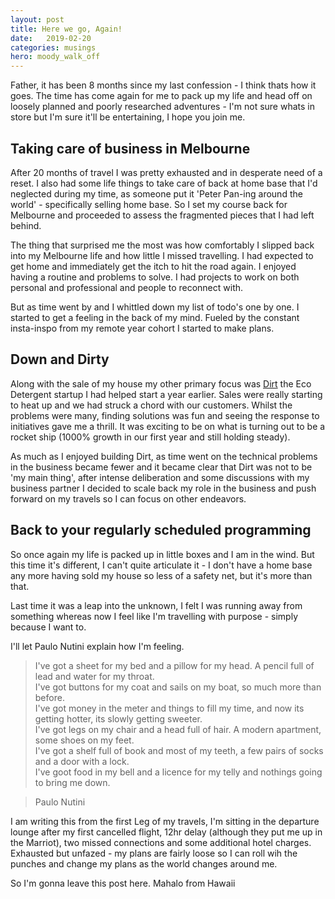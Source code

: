 ```yaml
---
layout: post
title: Here we go, Again!
date:   2019-02-20
categories: musings
hero: moody_walk_off
---
```

Father, it has been 8 months since my last confession - I think thats how it goes. The time has come again for me to pack up my life and head off on loosely planned and poorly researched adventures - I'm not sure whats in store but I'm sure it'll be entertaining, I hope you join me.

## Taking care of business in Melbourne

After 20 months of travel I was pretty exhausted and in desperate need of a reset. I also had some life things to take care of back at home base that I'd neglected during my time, as someone put it 'Peter Pan-ing around the world' - specifically selling home base. So I set my course back for Melbourne and proceeded to assess the fragmented pieces that I had left behind.

The thing that surprised me the most was how comfortably I slipped back into my Melbourne life and how little I missed travelling. I had expected to get home and immediately get the itch to hit the road again. I enjoyed having a routine and problems to solve. I had projects to work on both personal and professional and people to reconnect with.

But as time went by and I whittled down my list of todo's one by one. I started to get a feeling in the back of my mind. Fueled by the constant insta-inspo from my remote year cohort I started to make plans.

## Down and Dirty

Along with the sale of my house my other primary focus was [Dirt](https://thedirtcompany.com.au) the Eco Detergent startup I had helped start a year earlier. Sales were really starting to heat up and we had struck a chord with our customers. Whilst the problems were many, finding solutions was fun and seeing the response to initiatives gave me a thrill. It was exciting to be on what is turning out to be a rocket ship (1000% growth in our first year and still holding steady). 

As much as I enjoyed building Dirt, as time went on the technical problems in the business became fewer and it became clear that Dirt was not to be 'my main thing', after intense deliberation and some discussions with my business partner I decided to scale back my role in the business and push forward on my travels so I can focus on other endeavors.

## Back to your regularly scheduled programming

So once again my life is packed up in little boxes and I am in the wind. But this time it's different, I can't quite articulate it - I don't have a home base any more having sold my house so less of a safety net, but it's more than that.

Last time it was a leap into the unknown, I felt I was running away from something whereas now I feel like I'm travelling with purpose - simply because I want to.

I'll let Paulo Nutini explain how I'm feeling.

> I've got a sheet for my bed and a pillow for my head.
> A pencil full of lead and water for my throat.<br/>
> I've got buttons for my coat and sails on my boat, so much more than before.<br/>
> I've got money in the meter and things to fill my time, and now its getting hotter, its slowly getting sweeter.<br/>
> I've got legs on my chair and a head full of hair. A modern apartment, some shoes on my feet.<br/>
> I've got a shelf full of book and most of my teeth, a few pairs of socks and a door with a lock.<br/>
> I've goot food in my bell and a licence for my telly and nothings going to bring me down.<br/>

> Paulo Nutini

I am writing this from the first Leg of my travels, I'm sitting in the departure lounge after my first cancelled flight, 12hr delay (although they put me up in the Marriot), two missed connections and some additional hotel charges. Exhausted but unfazed - my plans are fairly loose so I can roll wih the punches and change my plans as the world changes around me.

So I'm gonna leave this post here. Mahalo from Hawaii